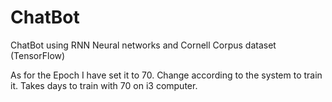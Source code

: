 # ChatBot
ChatBot using RNN Neural networks and Cornell Corpus dataset (TensorFlow)

As for the Epoch I have set it to 70.
Change according to the system to train it. 
Takes days to train with 70 on i3 computer.
